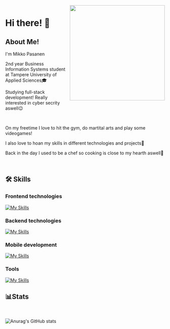 <img align='right' src='https://www.puttiapps.com/wp-content/uploads/2021/05/programming.gif' width='300'>

# Hi there! 👋


## About Me!
<p>I'm Mikko Pasanen</p>
<p >2nd year Business Information Systems student at Tampere University of Applied Sciences🎓</p>
<p>Studying full-stack development! Really interested in cyber secrity aswell😉</p>
<br>
<p>On my freetime I love to hit the gym, do martital arts and play some videogames!</p>
<p>I also love to hoan my skills in different technologies and projects🚀</p>
</p>Back in the day I used to be a chef so cooking is close to my hearth aswell🍳</p>

<br>

## 🛠️ Skills 

### Frontend technologies

[![My Skills](https://skillicons.dev/icons?i=js,html,css,sass,react)](https://skillicons.dev)


### Backend technologies

[![My Skills](https://skillicons.dev/icons?i=java,cs,nodejs,py,mysql)](https://skillicons.dev)


### Mobile development

[![My Skills](https://skillicons.dev/icons?i=kotlin,swift,flutter)](https://skillicons.dev)



### Tools 

[![My Skills](https://skillicons.dev/icons?i=github,git,unity,vscode,visualstudio,linux)](https://skillicons.dev)


## 📊Stats
<br>

![Anurag's GitHub stats](https://github-readme-stats.vercel.app/api?username=MikkoPasanen&show_icons=true&theme=radical)

<!--
**MikkoPasanen/MikkoPasanen** is a ✨ _special_ ✨ repository because its `README.md` (this file) appears on your GitHub profile.

Here are some ideas to get you started:

- 🔭 I’m currently working on ...
- 🌱 I’m currently learning ...
- 👯 I’m looking to collaborate on ...
- 🤔 I’m looking for help with ...
- 💬 Ask me about ...
- 📫 How to reach me: ...
- 😄 Pronouns: ...
- ⚡ Fun fact: ...
-->
